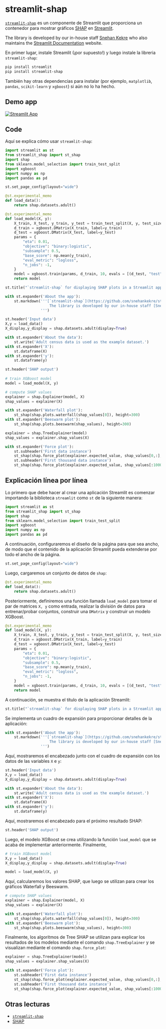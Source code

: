 # streamlit-shap

[`streamlit-shap`](https://github.com/snehankekre/streamlit-shap) es un componente de Streamlit que proporciona un contenedor para mostrar gráficos [SHAP](https://github.com/slundberg/shap) en [Streamlit](https://streamlit.io/). 

The library is developed by our in-house staff [Snehan Kekre](https://github.com/snehankekre) who also maintains the [Streamlit Documentation](https://docs.streamlit.io/) website.

En primer lugar, instale Streamlit (¡por supuesto!) y luego instale la libreria `streamlit-shap`:
```bash
pip install streamlit
pip install streamlit-shap
```

También hay otras dependencias para instalar (por ejemplo, `matplotlib`, `pandas`, `scikit-learn` y `xgboost`) si aún no lo ha hecho.


## Demo app

[![Streamlit App](https://static.streamlit.io/badges/streamlit_badge_black_white.svg)](https://share.streamlit.io/dataprofessor/streamlit-shap/)

## Code
Aquí se explica cómo usar `streamlit-shap`:
```python
import streamlit as st
from streamlit_shap import st_shap
import shap
from sklearn.model_selection import train_test_split
import xgboost
import numpy as np
import pandas as pd

st.set_page_config(layout="wide")

@st.experimental_memo
def load_data():
    return shap.datasets.adult()

@st.experimental_memo
def load_model(X, y):
    X_train, X_test, y_train, y_test = train_test_split(X, y, test_size=0.2, random_state=7)
    d_train = xgboost.DMatrix(X_train, label=y_train)
    d_test = xgboost.DMatrix(X_test, label=y_test)
    params = {
        "eta": 0.01,
        "objective": "binary:logistic",
        "subsample": 0.5,
        "base_score": np.mean(y_train),
        "eval_metric": "logloss",
        "n_jobs": -1,
    }
    model = xgboost.train(params, d_train, 10, evals = [(d_test, "test")], verbose_eval=100, early_stopping_rounds=20)
    return model

st.title("`streamlit-shap` for displaying SHAP plots in a Streamlit app")

with st.expander('About the app'):
    st.markdown('''[`streamlit-shap`](https://github.com/snehankekre/streamlit-shap) is a Streamlit component that provides a wrapper to display [SHAP](https://github.com/slundberg/shap) plots in [Streamlit](https://streamlit.io/). 
                    The library is developed by our in-house staff [Snehan Kekre](https://github.com/snehankekre) who also maintains the [Streamlit Documentation](https://docs.streamlit.io/) website.
                ''')

st.header('Input data')
X,y = load_data()
X_display,y_display = shap.datasets.adult(display=True)

with st.expander('About the data'):
    st.write('Adult census data is used as the example dataset.')
with st.expander('X'):
    st.dataframe(X)
with st.expander('y'):
    st.dataframe(y)

st.header('SHAP output')
 
# train XGBoost model
model = load_model(X, y)

# compute SHAP values
explainer = shap.Explainer(model, X)
shap_values = explainer(X)

with st.expander('Waterfall plot'):
    st_shap(shap.plots.waterfall(shap_values[0]), height=300)
with st.expander('Beeswarm plot'):
    st_shap(shap.plots.beeswarm(shap_values), height=300)

explainer = shap.TreeExplainer(model)
shap_values = explainer.shap_values(X)

with st.expander('Force plot'):
    st.subheader('First data instance')
    st_shap(shap.force_plot(explainer.expected_value, shap_values[0,:], X_display.iloc[0,:]), height=200, width=1000)
    st.subheader('First thousand data instance')
    st_shap(shap.force_plot(explainer.expected_value, shap_values[:1000,:], X_display.iloc[:1000,:]), height=400, width=1000)
```

## Explicación línea por línea
Lo primero que debe hacer al crear una aplicación Streamlit es comenzar importando la biblioteca `streamlit` como `st` de la siguiente manera:
```python
import streamlit as st
from streamlit_shap import st_shap
import shap
from sklearn.model_selection import train_test_split
import xgboost
import numpy as np
import pandas as pd
```

A continuación, configuraremos el diseño de la página para que sea ancho, de modo que el contenido de la aplicación Streamlit pueda extenderse por todo el ancho de la página.
```python
st.set_page_config(layout="wide")
```

Luego, cargaremos un conjunto de datos de `shap`:
```python
@st.experimental_memo
def load_data():
    return shap.datasets.adult()
```

Posteriormente, definiremos una función llamada `load_model` para tomar el par de matrices `X, y` como entrada, realizar la división de datos para entrenar/probar conjuntos, construir una `DMatrix` y construir un modelo XGBoost.
```python
@st.experimental_memo
def load_model(X, y):
    X_train, X_test, y_train, y_test = train_test_split(X, y, test_size=0.2, random_state=7)
    d_train = xgboost.DMatrix(X_train, label=y_train)
    d_test = xgboost.DMatrix(X_test, label=y_test)
    params = {
        "eta": 0.01,
        "objective": "binary:logistic",
        "subsample": 0.5,
        "base_score": np.mean(y_train),
        "eval_metric": "logloss",
        "n_jobs": -1,
    }
    model = xgboost.train(params, d_train, 10, evals = [(d_test, "test")], verbose_eval=100, early_stopping_rounds=20)
    return model
```

A continuación, se muestra el título de la aplicación Streamlit:
```python
st.title("`streamlit-shap` for displaying SHAP plots in a Streamlit app")
```

Se implementa un cuadro de expansión para proporcionar detalles de la aplicación:
```python
with st.expander('About the app'):
    st.markdown('''[`streamlit-shap`](https://github.com/snehankekre/streamlit-shap) is a Streamlit component that provides a wrapper to display [SHAP](https://github.com/slundberg/shap) plots in [Streamlit](https://streamlit.io/). 
                    The library is developed by our in-house staff [Snehan Kekre](https://github.com/snehankekre) who also maintains the [Streamlit Documentation](https://docs.streamlit.io/) website.
                ''')
```

Aquí, mostraremos el encabezado junto con el cuadro de expansión con los datos de las variables `X` e `y`:
```python
st.header('Input data')
X,y = load_data()
X_display,y_display = shap.datasets.adult(display=True)

with st.expander('About the data'):
    st.write('Adult census data is used as the example dataset.')
with st.expander('X'):
    st.dataframe(X)
with st.expander('y'):
    st.dataframe(y)
```

Aquí, mostraremos el encabezado para el próximo resultado SHAP:
```python
st.header('SHAP output')
```

Luego, el modelo XGBoost se crea utilizando la función `load_model` que se acaba de implementar anteriormente. Finalmente, 
```python
# train XGBoost model
X,y = load_data()
X_display,y_display = shap.datasets.adult(display=True)

model = load_model(X, y)
```

Aquí, calcularemos los valores SHAP, que luego se utilizan para crear los gráficos Waterfall y Beeswarm.
```python
# compute SHAP values
explainer = shap.Explainer(model, X)
shap_values = explainer(X)

with st.expander('Waterfall plot'):
    st_shap(shap.plots.waterfall(shap_values[0]), height=300)
with st.expander('Beeswarm plot'):
    st_shap(shap.plots.beeswarm(shap_values), height=300)
```

Finalmente, los algoritmos de Tree SHAP se utilizan para explicar los resultados de los modelos mediante el comando `shap.TreeExplainer` y se visualizan mediante el comando `shap.force_plot`:
```python
explainer = shap.TreeExplainer(model)
shap_values = explainer.shap_values(X)

with st.expander('Force plot'):
    st.subheader('First data instance')
    st_shap(shap.force_plot(explainer.expected_value, shap_values[0,:], X_display.iloc[0,:]), height=200, width=1000)
    st.subheader('First thousand data instance')
    st_shap(shap.force_plot(explainer.expected_value, shap_values[:1000,:], X_display.iloc[:1000,:]), height=400, width=1000)
```

## Otras lecturas
- [`streamlit-shap`](https://github.com/snehankekre/streamlit-shap)
- [SHAP](https://github.com/slundberg/shap)
